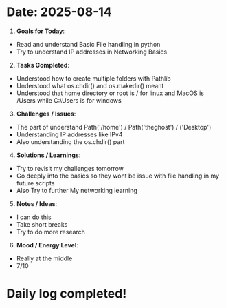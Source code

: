 
Date: 2025-08-14
========================================
1. **Goals for Today**:
- Read and understand Basic File handling in python
- Try to understand IP addresses in Networking Basics

2. **Tasks Completed**:
- Understood how to create multiple folders with Pathlib
- Understood what os.chdir() and os.makedir() meant
- Understood that home directory or root is / for linux and MacOS is /Users while C:\Users is for windows

3. **Challenges / Issues**:
- The part of understand Path('/home') / Path('theghost') / ('Desktop')
- Understanding IP addresses like IPv4
- Also understanding the os.chdir() part

4. **Solutions / Learnings**:
- Try to revisit my challenges tomorrow
- Go deeply into the basics so they wont be issue with file handling in my future scripts
- Also Try to further My networking learning

5. **Notes / Ideas**:
- I can do this
- Take short breaks
- Try to do more research

6. **Mood / Energy Level**:
- Really at the middle
- 7/10




Daily log completed!
========================================
